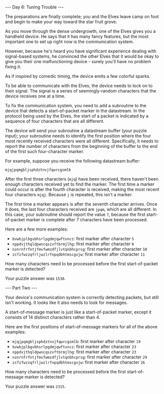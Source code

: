 --- Day 6: Tuning Trouble ---

The preparations are finally complete; you and the Elves leave camp on foot and
begin to make your way toward the star fruit grove.

As you move through the dense undergrowth, one of the Elves gives you a
handheld device. He says that it has many fancy features, but the most
important one to set up right now is the communication system.

However, because he's heard you have significant experience dealing with
signal-based systems, he convinced the other Elves that it would be okay to
give you their one malfunctioning device - surely you'll have no problem fixing
it.

As if inspired by comedic timing, the device emits a few colorful sparks.

To be able to communicate with the Elves, the device needs to lock on to their
signal. The signal is a series of seemingly-random characters that the device
receives one at a time.

To fix the communication system, you need to add a subroutine to the device
that detects a start-of-packet marker in the datastream. In the protocol being
used by the Elves, the start of a packet is indicated by a sequence of four
characters that are all different.

The device will send your subroutine a datastream buffer (your puzzle input);
your subroutine needs to identify the first position where the four most
recently received characters were all different. Specifically, it needs to
report the number of characters from the beginning of the buffer to the end of
the first such four-character marker.

For example, suppose you receive the following datastream buffer:

`mjqjpqmgbljsphdztnvjfqwrcgsmlb`

After the first three characters (`mjq`) have been received, there haven't been
enough characters received yet to find the marker. The first time a marker
could occur is after the fourth character is received, making the most recent
four characters `mjqj`. Because `j` is repeated, this isn't a marker.

The first time a marker appears is after the seventh character arrives. Once it
does, the last four characters received are `jpqm`, which are all different. In
this case, your subroutine should report the value `7`, because the first
start-of-packet marker is complete after 7 characters have been processed.

Here are a few more examples:

* `bvwbjplbgvbhsrlpgdmjqwftvncz`: first marker after character `5`
* `nppdvjthqldpwncqszvftbrmjlhg`: first marker after character `6`
* `nznrnfrfntjfmvfwmzdfjlvtqnbhcprsg`: first marker after character `10`
* `zcfzfwzzqfrljwzlrfnpqdbhtmscgvjw`: first marker after character `11`

How many characters need to be processed before the first start-of-packet
marker is detected?

Your puzzle answer was `1538`.

--- Part Two ---

Your device's communication system is correctly detecting packets, but still
isn't working. It looks like it also needs to look for messages.

A start-of-message marker is just like a start-of-packet marker, except it
consists of 14 distinct characters rather than 4.

Here are the first positions of start-of-message markers for all of the above
examples:

* `mjqjpqmgbljsphdztnvjfqwrcgsmlb`: first marker after character `19`
* `bvwbjplbgvbhsrlpgdmjqwftvncz`: first marker after character `23`
* `nppdvjthqldpwncqszvftbrmjlhg`: first marker after character `23`
* `nznrnfrfntjfmvfwmzdfjlvtqnbhcprsg`: first marker after character `29`
* `zcfzfwzzqfrljwzlrfnpqdbhtmscgvjw`: first marker after character `26`

How many characters need to be processed before the first start-of-message
marker is detected?

Your puzzle answer was `2315`.
